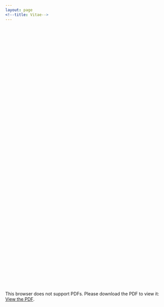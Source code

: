 ```yaml
---
layout: page
<!--title: Vitae-->
---
```

<link rel="stylesheet" href="https://cdn.rawgit.com/jpswalsh/academicons/master/css/academicons.min.css">
<object data="https://drive.google.com/file/d/1N_cFapW-oFCRG2WBgHNIwX8TpsVs7yai/preview"  width="100%" height="820px">
<embed src="https://drive.google.com/file/d/1N_cFapW-oFCRG2WBgHNIwX8TpsVs7yai/preview" width="100%" height="820px" />
<p>This browser does not support PDFs. Please download the PDF to view it: <a href="https://drive.google.com/file/d/1N_cFapW-oFCRG2WBgHNIwX8TpsVs7yai/view">View the PDF</a>.</p></embed>
</object>
